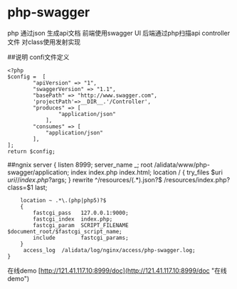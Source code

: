 # php-swagger
php 通过json 生成api文档
 前端使用swagger UI
 后端通过php扫描api controller 文件 对class使用发射实现

##说明
confi文件定义

	<?php
	$config =  [
			"apiVersion" => "1",
			"swaggerVersion" => "1.1",
			"basePath" => "http://www.swagger.com",
			'projectPath'=>__DIR__.'/Controller',
			"produces" => [
					"application/json"
				],
			"consumes" => [
				"application/json"
			],
	];
	return $config;

##ngnix
	 server {
        listen     8999;
        server_name _;
        root  /alidata/www/php-swagger/application;
        index index.php index.html;
        location / {
            try_files $uri $uri/ /index.php?$args;
        }
        rewrite ^/resources/(.*)\.json?$ /resources/index.php?class=$1 last;

        location ~ .*\.(php|php5)?$
        {
            fastcgi_pass   127.0.0.1:9000;
            fastcgi_index  index.php;
            fastcgi_param  SCRIPT_FILENAME  $document_root/$fastcgi_script_name;
            include        fastcgi_params;
        }
         access_log  /alidata/log/nginx/access/php-swagger.log;
    }

在线demo
[http://121.41.117.10:8999/doc](http://121.41.117.10:8999/doc "在线demo")
